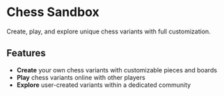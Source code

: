 # Chess Sandbox
Create, play, and explore unique chess variants with full customization.

## Features
- **Create** your own chess variants with customizable pieces and boards
- **Play** chess variants online with other players
- **Explore** user-created variants within a dedicated community
